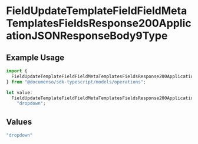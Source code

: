# FieldUpdateTemplateFieldFieldMetaTemplatesFieldsResponse200ApplicationJSONResponseBody9Type

## Example Usage

```typescript
import {
  FieldUpdateTemplateFieldFieldMetaTemplatesFieldsResponse200ApplicationJSONResponseBody9Type,
} from "@documenso/sdk-typescript/models/operations";

let value:
  FieldUpdateTemplateFieldFieldMetaTemplatesFieldsResponse200ApplicationJSONResponseBody9Type =
    "dropdown";
```

## Values

```typescript
"dropdown"
```